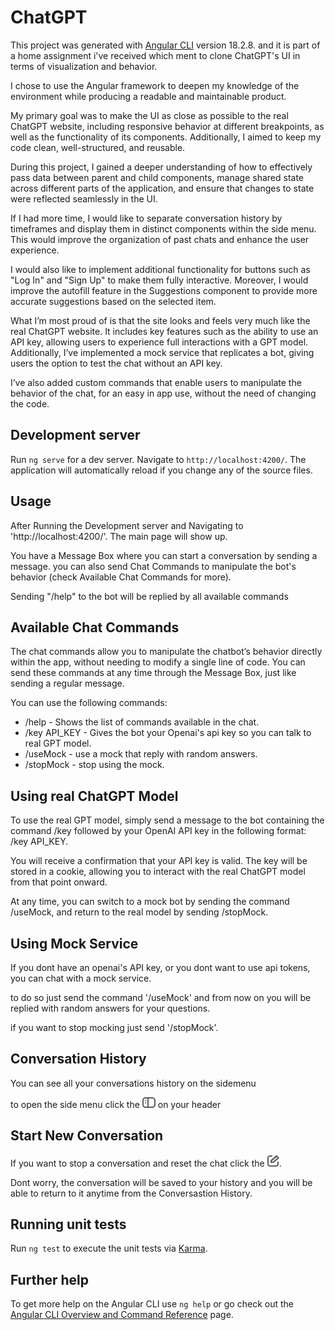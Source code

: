 # ChatGPT

This project was generated with [Angular CLI](https://github.com/angular/angular-cli) version 18.2.8.
and it is part of a home assignment i've received which ment to clone ChatGPT's UI in terms of visualization and behavior.

I chose to use the Angular framework to deepen my knowledge of the environment while producing a readable and maintainable product.

My primary goal was to make the UI as close as possible to the real ChatGPT website, including responsive behavior at different breakpoints, as well as the functionality of its components. Additionally, I aimed to keep my code clean, well-structured, and reusable.

During this project, I gained a deeper understanding of how to effectively pass data between parent and child components, manage shared state across different parts of the application, and ensure that changes to state were reflected seamlessly in the UI.

If I had more time, I would like to separate conversation history by timeframes and display them in distinct components within the side menu. This would improve the organization of past chats and enhance the user experience.

I would also like to implement additional functionality for buttons such as "Log In" and "Sign Up" to make them fully interactive. Moreover, I would improve the autofill feature in the Suggestions component to provide more accurate suggestions based on the selected item.

What I’m most proud of is that the site looks and feels very much like the real ChatGPT website. It includes key features such as the ability to use an API key, allowing users to experience full interactions with a GPT model. Additionally, I’ve implemented a mock service that replicates a bot, giving users the option to test the chat without an API key.

I’ve also added custom commands that enable users to manipulate the behavior of the chat, for an easy in app use, without the need of changing the code.

## Development server

Run `ng serve` for a dev server. Navigate to `http://localhost:4200/`. The application will automatically reload if you change any of the source files.

## Usage

After Running the Development server and Navigating to 'http://localhost:4200/'. The main page will show up.

You have a Message Box where you can start a conversation by sending a message. you can also send Chat Commands to manipulate the bot's behavior (check Available Chat Commands for more).

Sending "/help" to the bot will be replied by all available commands

## Available Chat Commands

The chat commands allow you to manipulate the chatbot’s behavior directly within the app, without needing to modify a single line of code. You can send these commands at any time through the Message Box, just like sending a regular message.

You can use the following commands:

- /help - Shows the list of commands available in the chat.
- /key API_KEY - Gives the bot your Openai's api key so you can talk to real GPT model.
- /useMock - use a mock that reply with random answers.
- /stopMock - stop using the mock.

## Using real ChatGPT Model

To use the real GPT model, simply send a message to the bot containing the command /key followed by your OpenAI API key in the following format:
/key API_KEY.

You will receive a confirmation that your API key is valid. The key will be stored in a cookie, allowing you to interact with the real ChatGPT model from that point onward.

At any time, you can switch to a mock bot by sending the command /useMock, and return to the real model by sending /stopMock.

## Using Mock Service

If you dont have an openai's API key, or you dont want to use api tokens, you can chat with a mock service.

to do so just send the command '/useMock' and from now on you will be replied with random answers for your questions.

if you want to stop mocking just send '/stopMock'.

## Conversation History

You can see all your conversations history on the sidemenu

to open the side menu click the ![Sidemenu](src/assets/images/sidemenu.png) on your header

## Start New Conversation

If you want to stop a conversation and reset the chat click the ![New Message](src/assets/images/new_msg.png).

Dont worry, the conversation will be saved to your history and you will be able to return to it anytime from the Conversastion History.

## Running unit tests

Run `ng test` to execute the unit tests via [Karma](https://karma-runner.github.io).

## Further help

To get more help on the Angular CLI use `ng help` or go check out the [Angular CLI Overview and Command Reference](https://angular.dev/tools/cli) page.
